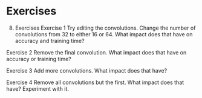 # Exercises

8. Exercises
Exercise 1
Try editing the convolutions. Change the number of convolutions from 32 to either 16 or 64. What impact does that have on accuracy and training time?

Exercise 2
Remove the final convolution. What impact does that have on accuracy or training time?

Exercise 3
Add more convolutions. What impact does that have?

Exercise 4
Remove all convolutions but the first. What impact does that have? Experiment with it.